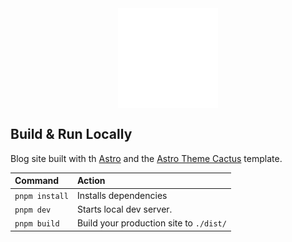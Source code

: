 <div align="center">
<img width="" src="public/icon.png"  width=160 height=160  align="center">
</div>

## Build & Run Locally

Blog site built with th [Astro](https://astro.build/) and the [Astro Theme Cactus](https://github.com/chrismwilliams/astro-theme-cactus) template.

| Command          | Action                                                         |
| :--------------- | :------------------------------------------------------------- |
| `pnpm install`   | Installs dependencies                                          |
| `pnpm dev`       | Starts local dev server.                                       |
| `pnpm build`     | Build your production site to `./dist/`                        |

